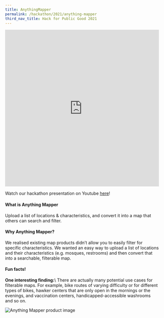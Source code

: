 ```yaml
---
title: AnythingMapper
permalink: /hackathon/2021/anything-mapper
third_nav_title: Hack for Public Good 2021
---
```


<iframe src="https://docs.google.com/presentation/d/e/2PACX-1vQjcJ0yrCeyOkAOG4Uo89q9SAuaqP6vfcgeriGcokpZXN8rcSS421dKyk3mrm41DaPJrDV0E157ipI8/embed?start=false&loop=false&delayms=3000" frameborder="0" width="100%"  height="515" allowfullscreen="true" mozallowfullscreen="true" webkitallowfullscreen="true"></iframe>

Watch our hackathon presentation on Youtube [here](https://www.youtube.com/embed/O4l-eQldRH8)!

#### What is Anything Mapper
Upload a list of locations & characteristics, and convert it into a map that others can search and filter.

#### Why Anything Mapper?
We realised existing map products didn’t allow you to easily filter for specific characteristics. We wanted an easy way to upload a list of locations and their characteristics (e.g. mosques, restrooms) and then convert that into a searchable, filterable map.

#### Fun facts!
**One interesting finding:**\\
There are actually many potential use cases for filterable maps. For example, bike routes of varying difficulty or for different types of bikes, hawker centers that are only open in the mornings or the evenings, and vaccination centers, handicapped-accessible washrooms and so on. 

![Anything Mapper product image](/images/AnythingMapper_snapshot.png)